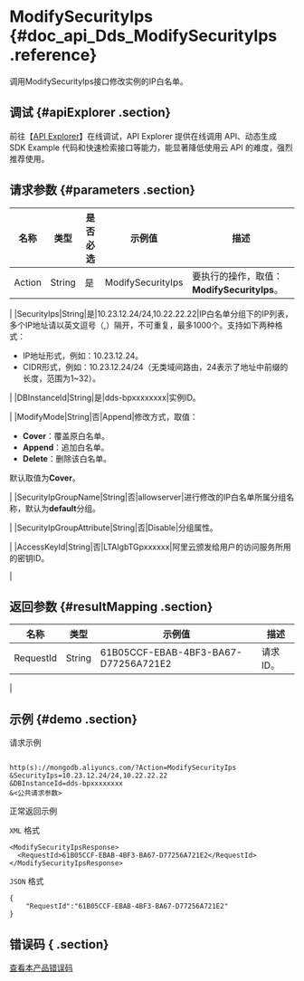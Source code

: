 # ModifySecurityIps {#doc_api_Dds_ModifySecurityIps .reference}

调用ModifySecurityIps接口修改实例的IP白名单。

## 调试 {#apiExplorer .section}

前往【[API Explorer](https://api.aliyun.com/#product=Dds&api=ModifySecurityIps)】在线调试，API Explorer 提供在线调用 API、动态生成 SDK Example 代码和快速检索接口等能力，能显著降低使用云 API 的难度，强烈推荐使用。

## 请求参数 {#parameters .section}

|名称|类型|是否必选|示例值|描述|
|--|--|----|---|--|
|Action|String|是|ModifySecurityIps|要执行的操作，取值：**ModifySecurityIps**。

 |
|SecurityIps|String|是|10.23.12.24/24,10.22.22.22|IP白名单分组下的IP列表，多个IP地址请以英文逗号（,）隔开，不可重复，最多1000个。支持如下两种格式：

 -   IP地址形式，例如：10.23.12.24。
-   CIDR形式，例如：10.23.12.24/24（无类域间路由，24表示了地址中前缀的长度，范围为1~32）。

 |
|DBInstanceId|String|是|dds-bpxxxxxxxx|实例ID。

 |
|ModifyMode|String|否|Append|修改方式，取值：

 -   **Cover**：覆盖原白名单。
-   **Append**：追加白名单。
-   **Delete**：删除该白名单。

 默认取值为**Cover**。

 |
|SecurityIpGroupName|String|否|allowserver|进行修改的IP白名单所属分组名称，默认为**default**分组。

 |
|SecurityIpGroupAttribute|String|否|Disable|分组属性。

 |
|AccessKeyId|String|否|LTAIgbTGpxxxxxx|阿里云颁发给用户的访问服务所用的密钥ID。

 |

## 返回参数 {#resultMapping .section}

|名称|类型|示例值|描述|
|--|--|---|--|
|RequestId|String|61B05CCF-EBAB-4BF3-BA67-D77256A721E2|请求ID。

 |

## 示例 {#demo .section}

请求示例

``` {#request_demo}

http(s)://mongodb.aliyuncs.com/?Action=ModifySecurityIps
&SecurityIps=10.23.12.24/24,10.22.22.22
&DBInstanceId=dds-bpxxxxxxxx
&<公共请求参数>

```

正常返回示例

`XML` 格式

``` {#xml_return_success_demo}
<ModifySecurityIpsResponse>
  <RequestId>61B05CCF-EBAB-4BF3-BA67-D77256A721E2</RequestId>
</ModifySecurityIpsResponse>

```

`JSON` 格式

``` {#json_return_success_demo}
{
	"RequestId":"61B05CCF-EBAB-4BF3-BA67-D77256A721E2"
}
```

## 错误码 { .section}

[查看本产品错误码](https://error-center.aliyun.com/status/product/Dds)

